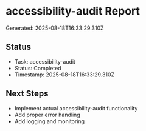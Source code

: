 # accessibility-audit Report

Generated: 2025-08-18T16:33:29.310Z

## Status
- Task: accessibility-audit
- Status: Completed
- Timestamp: 2025-08-18T16:33:29.310Z

## Next Steps
- Implement actual accessibility-audit functionality
- Add proper error handling
- Add logging and monitoring
